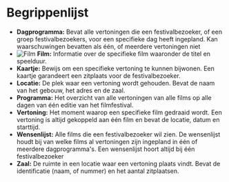 # Begrippenlijst

[//]: # (TODO: Icoontjes toevoegen voor alle workobjects)


- **Dagprogramma:**
  Bevat alle vertoningen die een festivalbezoeker, of een groep festivalbezoekers, voor een specifieke dag heeft ingepland. Kan waarschuwingen bevatten als één, of meerdere vertoningen niet   
- ![Film](./Icons/film.svg) **Film:**
  Informatie over de specifieke film waaronder de titel en speelduur.
- **Kaartje:**
  Bewijs om een specifieke vertoning te kunnen bijwonen. Een kaartje garandeert een zitplaats voor de festivalbezoeker.  
- **Locatie:**
  De plek waar een vertoning wordt gehouden. Bevat de naam van het gebouw, het adres en de zaal.
- **Programma:**
  Het overzicht van alle vertoningen van alle films op alle dagen van één editie van het filmfestival.
- **Vertoning:**
  Het moment waarop een specifieke film gedraaid wordt. Een vertoning is altijd gekoppeld aan één film en bevat de locatie, datum en starttijd.    
- **Wensenlijst:**
  Alle films die een festivalbezoeker wil zien. De wensenlijst houdt bij van welke films al vertoningen zijn ingepland in één of meerdere dagprogramma's. Een wensenlijst hoort altijd bij één festivalbezoeker
- **Zaal:**
  De ruimte in een locatie waar een vertoning plaats vindt. Bevat de identificatie (naam, of nummer) en het aantal zitplaatsen.